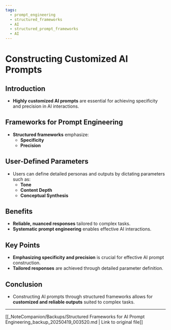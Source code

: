 ```yaml
---
tags:
  - prompt_engineering
  - structured_frameworks
  - AI
  - structured_prompt_frameworks
  - AI
---
```

# Constructing Customized AI Prompts

## Introduction
- **Highly customized AI prompts** are essential for achieving specificity and precision in AI interactions.

## Frameworks for Prompt Engineering
- **Structured frameworks** emphasize:
  - **Specificity**
  - **Precision**

## User-Defined Parameters
- Users can define detailed personas and outputs by dictating parameters such as:
  - **Tone**
  - **Content Depth**
  - **Conceptual Synthesis**

## Benefits
- **Reliable, nuanced responses** tailored to complex tasks.
- **Systematic prompt engineering** enables effective AI interactions.

## Key Points
- **Emphasizing specificity and precision** is crucial for effective AI prompt construction.
- **Tailored responses** are achieved through detailed parameter definition.

## Conclusion
- Constructing AI prompts through structured frameworks allows for **customized and reliable outputs** suited to complex tasks.

---
[[_NoteCompanion/Backups/Structured Frameworks for AI Prompt Engineering_backup_20250419_003520.md | Link to original file]]
